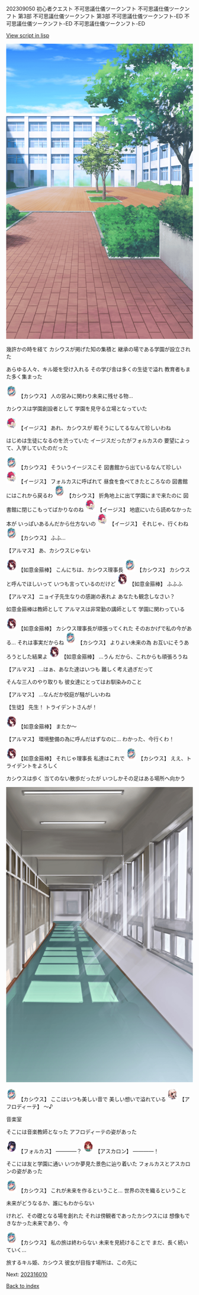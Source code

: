 202309050 初心者クエスト 不可思議仕儀ツークンフト 不可思議仕儀ツークンフト 第3部 不可思議仕儀ツークンフト 第3部 不可思議仕儀ツークンフト-ED 不可思議仕儀ツークンフト-ED 不可思議仕儀ツークンフト-ED

[View script in lisp](../scripts/202309050.txt)

![courtyard.png](../images/backgrounds/courtyard.png)

幾許かの時を経て
カシウスが掲げた知の集積と
継承の場である学園が設立された

あらゆる人々、キル姫を受け入れる
その学び舎は多くの生徒で溢れ
教育者もまた多く集まった

<img src="../images/units/6303121.png" alt="6303121.png" height="34"/>
【カシウス】
人の営みに関わり未来に残せる物…

カシウスは学園創設者として
学園を見守る立場となっていた

<img src="../images/units/62000111.png" alt="62000111.png" height="34"/>
【イージス】
あれ、カシウスが
暇そうにしてるなんて珍しいわね

はじめは生徒になるのを渋っていた
イージスだったがフォルカスの
要望によって、入学していたのだった

<img src="../images/units/6303121.png" alt="6303121.png" height="34"/>
【カシウス】
そういうイージスこそ
図書館から出ているなんて珍しい

<img src="../images/units/62000111.png" alt="62000111.png" height="34"/>
【イージス】
フォルカスに呼ばれて
昼食を食べてきたところなの
図書館にはこれから戻るわ

<img src="../images/units/6303121.png" alt="6303121.png" height="34"/>
【カシウス】
折角地上に出て学園にまで来たのに
図書館に閉じこもってばかりなのね

<img src="../images/units/62000111.png" alt="62000111.png" height="34"/>
【イージス】
地底にいたら読めなかった本が
いっぱいあるんだから仕方ないの

<img src="../images/units/62000111.png" alt="62000111.png" height="34"/>
【イージス】
それじゃ、行くわね

<img src="../images/units/6303121.png" alt="6303121.png" height="34"/>
【カシウス】
ふふ…

【アルマス】
あ、カシウスじゃない

<img src="../images/units/6203121.png" alt="6203121.png" height="34"/>
【如意金箍棒】
こんにちは、カシウス理事長

<img src="../images/units/6303121.png" alt="6303121.png" height="34"/>
【カシウス】
カシウスと呼んでほしいって
いつも言っているのだけど

<img src="../images/units/6203121.png" alt="6203121.png" height="34"/>
【如意金箍棒】
ふふふ

【アルマス】
ニョイ子先生なりの感謝の表れよ
あなたも観念しなさい？

如意金箍棒は教師として
アルマスは非常勤の講師として
学園に関わっている

<img src="../images/units/6203121.png" alt="6203121.png" height="34"/>
【如意金箍棒】
カシウス理事長が頑張ってくれた
そのおかげで私の今がある…
それは事実だからね

<img src="../images/units/6303121.png" alt="6303121.png" height="34"/>
【カシウス】
よりよい未来の為
お互いにそうあろうとした結果よ

<img src="../images/units/6203121.png" alt="6203121.png" height="34"/>
【如意金箍棒】
…うん
だから、これからも頑張ろうね

【アルマス】
…はぁ、あなた達はいつも
難しく考え過ぎだって

そんな三人のやり取りも
彼女達にとってはお馴染みのこと

【アルマス】
…なんだか校庭が騒がしいわね

【生徒】
先生！
トライデントさんが！

<img src="../images/units/6203121.png" alt="6203121.png" height="34"/>
【如意金箍棒】
またか～

【アルマス】
環境整備の為に呼んだはずなのに…
わかった、今行くわ！

<img src="../images/units/6203121.png" alt="6203121.png" height="34"/>
【如意金箍棒】
それじゃ理事長
私達はこれで

<img src="../images/units/6303121.png" alt="6303121.png" height="34"/>
【カシウス】
ええ、トライデントをよろしく

カシウスは歩く
当てのない散歩だったが
いつしかその足はある場所へ向かう

![corridor_daytime.png](../images/backgrounds/corridor_daytime.png)

<img src="../images/units/6303121.png" alt="6303121.png" height="34"/>
【カシウス】
ここはいつも美しい音で
美しい想いで溢れている

<img src="../images/units/401311.png" alt="401311.png" height="34"/>
【アフロディーテ】
～♪

音楽室

そこには音楽教師となった
アフロディーテの姿があった

<img src="../images/units/301811.png" alt="301811.png" height="34"/>
【フォルカス】
――――？

<img src="../images/units/102311.png" alt="102311.png" height="34"/>
【アスカロン】
――――！

そこには友と学園に通い
いつか夢見た景色に辿り着いた
フォルカスとアスカロンの姿があった

<img src="../images/units/6303121.png" alt="6303121.png" height="34"/>
【カシウス】
これが未来を作るということ…
世界の次を織るということ

未来がどうなるか、誰にもわからない

けれど、その礎となる場を創れた
それは傍観者であったカシウスには
想像もできなかった未来であり、今

<img src="../images/units/6303121.png" alt="6303121.png" height="34"/>
【カシウス】
私の旅は終わらない
未来を見続けることで
まだ、長く続いていく…

旅するキル姫、カシウス
彼女が目指す場所は、この先に


Next: [202316010](202316010.md)

[Back to index](index.md)
